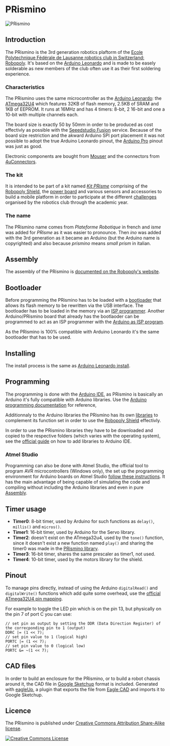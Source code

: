 # PRismino

![PRismino](https://raw.github.com/Robopoly/PRismino/master/prismino.png)

## Introduction
The PRismino is the 3rd generation robotics plaftorm of the [Ecole Polytechnique Fédérale de Lausanne robotics club in Switzerland: Robopoly](http://robopoly.epfl.ch/). It's based on the [Arduino Leonardo](http://arduino.cc/en/Main/ArduinoBoardLeonardo) and is made to be easely solderable as new members of the club often use it as their first soldering experience.

### Characteristics
The PRismino uses the same microcontroller as the [Arduino Leonardo](http://arduino.cc/en/Main/ArduinoBoardLeonardo): the [ATmega32U4](http://www.atmel.com/Images/doc7766.pdf) which features 32KB of flash memory, 2.5KB of SRAM and 1KB of EEPROM. It runs at 16MHz and has 4 timers: 8-bit, 2 16-bit and one a 10-bit with multiple channels each.

The board size is exactly 50 by 50mm in order to be produced as cost effectivly as possible with the [Seeedstudio Fusion](http://www.seeedstudio.com/service/index.php?r=site/pcbService) service. Because of the board size restriction and the akward Arduino SPI port placement it was not possible to adopt the true Arduino Leonardo pinout, the [Arduino Pro](http://arduino.cc/en/Main/ArduinoBoardPro) pinout was just as good.

Electronic components are bought from [Mouser](http://ch.mouser.com/) and the connectors from [4uConnectors](http://www.4uconnector.com/).

### The kit
It is intended to be part of a kit named [_Kit PRisme_](http://robopoly.epfl.ch/prisme) comprising of the [Robopoly Shield](https://github.com/Robopoly/Robopoly-Shield), the [power board](https://github.com/Robopoly/Power-Board) and various sensors and accessories to build a mobile platform in order to participate at the different [challenges](http://robopoly.epfl.ch/concours) organised by the robotics club through the academic year.

### The name
The PRismino name comes from _Plateforme Robotique_ in french and _isme_ was added for _PRisme_ as it was easier to pronounce. Then _ino_ was added with the 3rd generation as it became an Arduino (but the Arduino name is copyrighted) and also because _prismino_ means _small prism_ in italian.

## Assembly
The assembly of the PRismino is [documented on the Robopoly's website](http://robopoly.epfl.ch/prisme/assemblage).

## Bootloader
Before programming the PRismino has to be loaded with a [bootloader](http://arduino.cc/en/Hacking/Bootloader?from=Main.Bootloader) that allows its flash memory to be rewritten via the USB interface. The bootloader has to be loaded in the memory via an [ISP programmer](http://en.wikipedia.org/wiki/In-system_programming). Another Arduino/PRismino board that already has the bootlaoder can be programmed to act as an ISP programmer with the [Arduino as ISP program](http://arduino.cc/en/Tutorial/ArduinoISP).

As the PRismino is 100% compatible with Arduino Leonardo it's the same bootloader that has to be used.

## Installing

The install process is the same as [Arduino Leonardo install](http://arduino.cc/en/Guide/ArduinoLeonardo).

## Programming
The programming is done with the [Arduino IDE](http://arduino.cc/en/Main/Software), as PRismino is basically an Arduino it's fully compatible with Arduino libraries. Use the [Arduino programming documentation](http://arduino.cc/en/Reference/HomePage) for reference,

Additionnaly to the Arduino libraries the PRismino has its own [libraries](https://github.com/Robopoly/prismino-libraries) to complement its function set in order to use the [Robopoly Shield](https://github.com/Robopoly/Robopoly-Shield) effectivly.

In order to use the PRismino libraries they have to be downloaded and copied to the respective folders (which varies with the operating system), see the [official guide](http://arduino.cc/en/Guide/Libraries) on how to add libraries to Arduino IDE.

### Atmel Studio

Programming can also be done with Atmel Studio, the official tool to program AVR microcontrollers (Windows only), the set up the programming environment for Arduino boards on Atmel Studio [follow these instructions](http://robopoly.epfl.ch/prisme/tutoriels/atmelstudio). It has the main advantage of being capable of simulating the code and compiling without including the Arduino libraries and even in pure [Assembly](http://en.wikipedia.org/wiki/Assembly_language).

## Timer usage

* **Timer0**: 8-bit timer, used by Arduino for such functions as `delay()`, `millis()` and `micros()`.
* **Timer1**: 16-bit timer, used by Arduino for the Servo library.
* **Timer2**: doesn't exist on the ATmega32u4, used by the `tone()` function, since it doesn't exist a new function named `play()` and sharing the timer0 was made in the [PRismino library](https://github.com/Robopoly/prismino-libraries).
* **Timer3**: 16-bit timer, shares the same prescaler as timer1, not used.
* **Timer4**: 10-bit timer, used by the motors library for the shield.

## Pinout

To manage pins directly, instead of using the Arduino `digitalRead()` and `digitalWrite()` functions which add quite some overhead, use the [official ATmega32U4 pin mapping](http://arduino.cc/en/Hacking/PinMapping32u4).

For example to toggle the LED pin which is on the pin 13, but physically on the pin 7 of port C you can use:

    // set pin as output by setting the DDR (Data Direction Register) of the correcponding pin to 1 (output)
    DDRC |= (1 << 7);
    // set pin value to 1 (logical high)
    PORTC |= (1 << 7);
    // set pin value to 0 (logical low)
    PORTC &= ~(1 << 7);

## CAD files

In order to build an enclosure for the PRismino, or to build a robot chassis around it, the CAD file in [Google Sketchup](http://www.sketchup.com) format is included. Generated with [eagleUp](http://eagleup.wordpress.com/), a plugin that exports the file from [Eagle CAD](http://www.cadsoftusa.com) and imports it to Google Sketchup.

## Licence
The PRismino is published under [Creative Commons Attribution Share-Alike license](http://creativecommons.org/licenses/by-sa/3.0/).

[![Creative Commons License](http://i.creativecommons.org/l/by-sa/3.0/88x31.png)](http://creativecommons.org/licenses/by-sa/3.0/)
